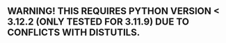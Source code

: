 ## WARNING! THIS REQUIRES PYTHON VERSION < 3.12.2 (ONLY TESTED FOR 3.11.9) DUE TO CONFLICTS WITH DISTUTILS.